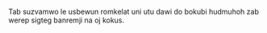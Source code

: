 Tab suzvamwo le usbewun romkelat uni utu dawi do bokubi hudmuhoh zab werep sigteg banremji na oj kokus.